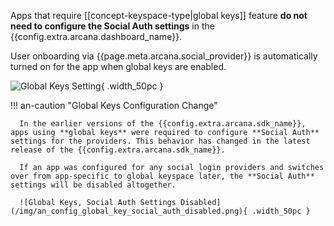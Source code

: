 Apps that require [[concept-keyspace-type|global keys]] feature **do not need to configure the Social Auth settings** in the {{config.extra.arcana.dashboard_name}}.

User onboarding via {{page.meta.arcana.social_provider}} is automatically turned on for the app when global keys are enabled.

![Global Keys Setting](/img/an_config_global_key_setting.png){ .width_50pc }

!!! an-caution "Global Keys Configuration Change"

      In the earlier versions of the {{config.extra.arcana.sdk_name}}, apps using **global keys** were required to configure **Social Auth** settings for the providers. This behavior has changed in the latest release of the {{config.extra.arcana.sdk_name}}. 

      If an app was configured for any social login providers and switches over from app-specific to global keyspace later, the **Social Auth** settings will be disabled altogether.

      ![Global Keys, Social Auth Settings Disabled](/img/an_config_global_key_social_auth_disabled.png){ .width_50pc }